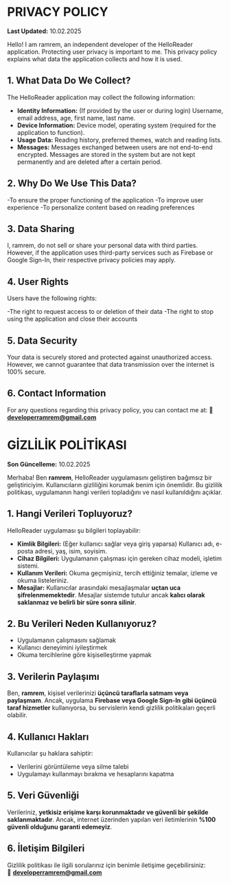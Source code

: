 # PRIVACY POLICY

**Last Updated:** 10.02.2025

Hello! I am ramrem, an independent developer of the HelloReader application. Protecting user privacy is important to me. This privacy policy explains what data the application collects and how it is used.

## 1. What Data Do We Collect?
The HelloReader application may collect the following information:

- **Identity Information:** (If provided by the user or during login) Username, email address, age, first name, last name.
- **Device Information:** Device model, operating system (required for the application to function).
- **Usage Data:** Reading history, preferred themes, watch and reading lists.
- **Messages:** Messages exchanged between users are not end-to-end encrypted. Messages are stored in the system but are not kept permanently and are deleted after a certain period.

## 2. Why Do We Use This Data?
-To ensure the proper functioning of the application
-To improve user experience
-To personalize content based on reading preferences

## 3. Data Sharing
I, ramrem, do not sell or share your personal data with third parties. However, if the application uses third-party services such as Firebase or Google Sign-In, their respective privacy policies may apply.

## 4. User Rights
Users have the following rights:

-The right to request access to or deletion of their data
-The right to stop using the application and close their accounts

## 5. Data Security
Your data is securely stored and protected against unauthorized access. However, we cannot guarantee that data transmission over the internet is 100% secure.

## 6. Contact Information
For any questions regarding this privacy policy, you can contact me at:
📧 **developerramrem@gmail.com**

# GİZLİLİK POLİTİKASI

**Son Güncelleme:** 10.02.2025

Merhaba! Ben **ramrem**, HelloReader uygulamasını geliştiren bağımsız bir geliştiriciyim. Kullanıcıların gizliliğini korumak benim için önemlidir. Bu gizlilik politikası, uygulamanın hangi verileri topladığını ve nasıl kullanıldığını açıklar.

## 1. Hangi Verileri Topluyoruz?
HelloReader uygulaması şu bilgileri toplayabilir:

- **Kimlik Bilgileri:** (Eğer kullanıcı sağlar veya giriş yaparsa) Kullanıcı adı, e-posta adresi, yaş, isim, soyisim.  
- **Cihaz Bilgileri:** Uygulamanın çalışması için gereken cihaz modeli, işletim sistemi.  
- **Kullanım Verileri:** Okuma geçmişiniz, tercih ettiğiniz temalar, izleme ve okuma listeleriniz.  
- **Mesajlar:** Kullanıcılar arasındaki mesajlaşmalar **uçtan uca şifrelenmemektedir**. Mesajlar sistemde tutulur ancak **kalıcı olarak saklanmaz ve belirli bir süre sonra silinir**.  

## 2. Bu Verileri Neden Kullanıyoruz?
- Uygulamanın çalışmasını sağlamak  
- Kullanıcı deneyimini iyileştirmek  
- Okuma tercihlerine göre kişiselleştirme yapmak  

## 3. Verilerin Paylaşımı
Ben, **ramrem**, kişisel verilerinizi **üçüncü taraflarla satmam veya paylaşmam**. Ancak, uygulama **Firebase veya Google Sign-In gibi üçüncü taraf hizmetler** kullanıyorsa, bu servislerin kendi gizlilik politikaları geçerli olabilir.

## 4. Kullanıcı Hakları
Kullanıcılar şu haklara sahiptir:
- Verilerini görüntüleme veya silme talebi  
- Uygulamayı kullanmayı bırakma ve hesaplarını kapatma  

## 5. Veri Güvenliği
Verileriniz, **yetkisiz erişime karşı korunmaktadır ve güvenli bir şekilde saklanmaktadır**. Ancak, internet üzerinden yapılan veri iletimlerinin **%100 güvenli olduğunu garanti edemeyiz**.

## 6. İletişim Bilgileri
Gizlilik politikası ile ilgili sorularınız için benimle iletişime geçebilirsiniz:  
📧 **developerramrem@gmail.com**
